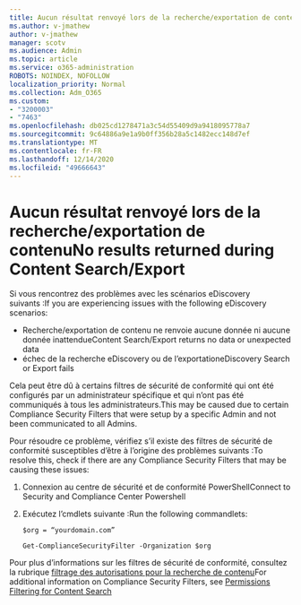 ```yaml
---
title: Aucun résultat renvoyé lors de la recherche/exportation de contenu
ms.author: v-jmathew
author: v-jmathew
manager: scotv
ms.audience: Admin
ms.topic: article
ms.service: o365-administration
ROBOTS: NOINDEX, NOFOLLOW
localization_priority: Normal
ms.collection: Adm_O365
ms.custom:
- "3200003"
- "7463"
ms.openlocfilehash: db025cd1278471a3c54d55409d9a9418095778a7
ms.sourcegitcommit: 9c64886a9e1a9b0ff356b28a5c1482ecc148d7ef
ms.translationtype: MT
ms.contentlocale: fr-FR
ms.lasthandoff: 12/14/2020
ms.locfileid: "49666643"
---
```

# <a name="no-results-returned-during-content-searchexport"></a><span data-ttu-id="bc1d8-102">Aucun résultat renvoyé lors de la recherche/exportation de contenu</span><span class="sxs-lookup"><span data-stu-id="bc1d8-102">No results returned during Content Search/Export</span></span>

<span data-ttu-id="bc1d8-103">Si vous rencontrez des problèmes avec les scénarios eDiscovery suivants :</span><span class="sxs-lookup"><span data-stu-id="bc1d8-103">If you are experiencing issues with the following eDiscovery scenarios:</span></span>

- <span data-ttu-id="bc1d8-104">Recherche/exportation de contenu ne renvoie aucune donnée ni aucune donnée inattendue</span><span class="sxs-lookup"><span data-stu-id="bc1d8-104">Content Search/Export returns no data or unexpected data</span></span>
- <span data-ttu-id="bc1d8-105">échec de la recherche eDiscovery ou de l’exportation</span><span class="sxs-lookup"><span data-stu-id="bc1d8-105">eDiscovery Search or Export fails</span></span>

<span data-ttu-id="bc1d8-106">Cela peut être dû à certains filtres de sécurité de conformité qui ont été configurés par un administrateur spécifique et qui n’ont pas été communiqués à tous les administrateurs.</span><span class="sxs-lookup"><span data-stu-id="bc1d8-106">This may be caused due to certain Compliance Security Filters that were setup by a specific Admin and not been communicated to all Admins.</span></span>

<span data-ttu-id="bc1d8-107">Pour résoudre ce problème, vérifiez s’il existe des filtres de sécurité de conformité susceptibles d’être à l’origine des problèmes suivants :</span><span class="sxs-lookup"><span data-stu-id="bc1d8-107">To resolve this, check if there are any Compliance Security Filters that may be causing these issues:</span></span>

1. <span data-ttu-id="bc1d8-108">Connexion au centre de sécurité et de conformité PowerShell</span><span class="sxs-lookup"><span data-stu-id="bc1d8-108">Connect to Security and Compliance Center Powershell</span></span>
2. <span data-ttu-id="bc1d8-109">Exécutez l’cmdlets suivante :</span><span class="sxs-lookup"><span data-stu-id="bc1d8-109">Run the following commandlets:</span></span>

    `$org = “yourdomain.com”`

    `Get-ComplianceSecurityFilter -Organization $org`

<span data-ttu-id="bc1d8-110">Pour plus d’informations sur les filtres de sécurité de conformité, consultez la rubrique [filtrage des autorisations pour la recherche de contenu](https://docs.microsoft.com/microsoft-365/compliance/permissions-filtering-for-content-search)</span><span class="sxs-lookup"><span data-stu-id="bc1d8-110">For additional information on Compliance Security Filters, see [Permissions Filtering for Content Search](https://docs.microsoft.com/microsoft-365/compliance/permissions-filtering-for-content-search)</span></span>

